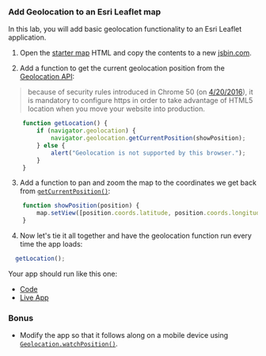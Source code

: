 ### Add Geolocation to an Esri Leaflet map

In this lab, you will add basic geolocation functionality to an Esri Leaflet application.

1. Open the [starter map](../create_starter_map/index.html) HTML and copy the contents to a new [jsbin.com](http://jsbin.com).

2. Add a function to get the current geolocation position from the [Geolocation API](https://developer.mozilla.org/en-US/docs/Web/API/Geolocation):

  > because of security rules introduced in Chrome 50 (on [4/20/2016](https://developers.google.com/web/updates/2016/04/geolocation-on-secure-contexts-only)), it is mandatory to configure https in order to take advantage of HTML5 location when you move your website into production.

  ```javascript
      function getLocation() {
          if (navigator.geolocation) {
              navigator.geolocation.getCurrentPosition(showPosition);
          } else {
              alert("Geolocation is not supported by this browser.");
          }
      }
  ```

3. Add a function to pan and zoom the map to the coordinates we get back from [`getCurrentPosition()`](https://developer.mozilla.org/en-US/docs/Web/API/Geolocation/getCurrentPosition):

  ```javascript
      function showPosition(position) {
          map.setView([position.coords.latitude, position.coords.longitude], 14);
      }
  ```

4. Now let's tie it all together and have the geolocation function run every time the app loads:

  ```javascript
    getLocation();
  ```

Your app should run like this one:

* [Code](index.html)
* [Live App](https://esri.github.io/geodev-hackerlabs/develop/leaflet/add_geolocation/index.html)

### Bonus
* Modify the app so that it follows along on a mobile device using [`Geolocation.watchPosition()`](https://developer.mozilla.org/en-US/docs/Web/API/Geolocation/watchPosition).
